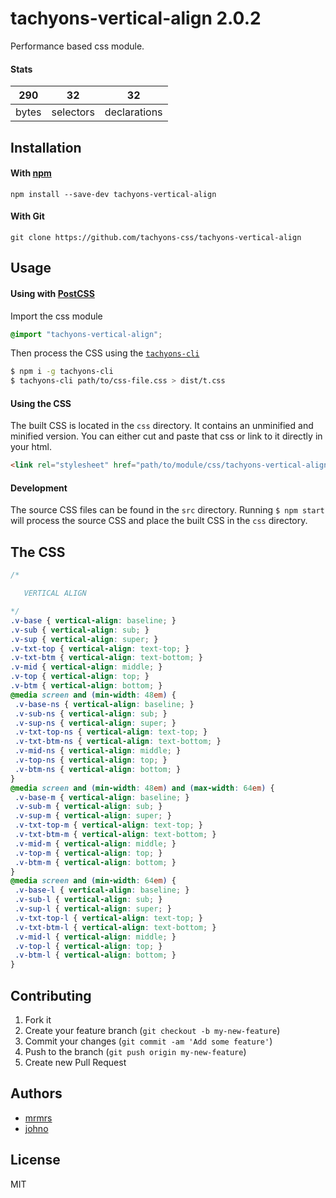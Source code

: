 # tachyons-vertical-align 2.0.2

Performance based css module.

#### Stats

290 | 32 | 32
---|---|---
bytes | selectors | declarations

## Installation

#### With [npm](https://npmjs.com)

```
npm install --save-dev tachyons-vertical-align
```

#### With Git

```
git clone https://github.com/tachyons-css/tachyons-vertical-align
```

## Usage

#### Using with [PostCSS](https://github.com/postcss/postcss)

Import the css module

```css
@import "tachyons-vertical-align";
```

Then process the CSS using the [`tachyons-cli`](https://github.com/tachyons-css/tachyons-cli)

```sh
$ npm i -g tachyons-cli
$ tachyons-cli path/to/css-file.css > dist/t.css
```

#### Using the CSS

The built CSS is located in the `css` directory. It contains an unminified and minified version.
You can either cut and paste that css or link to it directly in your html.

```html
<link rel="stylesheet" href="path/to/module/css/tachyons-vertical-align">
```

#### Development

The source CSS files can be found in the `src` directory.
Running `$ npm start` will process the source CSS and place the built CSS in the `css` directory.

## The CSS

```css
/*

   VERTICAL ALIGN

*/
.v-base { vertical-align: baseline; }
.v-sub { vertical-align: sub; }
.v-sup { vertical-align: super; }
.v-txt-top { vertical-align: text-top; }
.v-txt-btm { vertical-align: text-bottom; }
.v-mid { vertical-align: middle; }
.v-top { vertical-align: top; }
.v-btm { vertical-align: bottom; }
@media screen and (min-width: 48em) {
 .v-base-ns { vertical-align: baseline; }
 .v-sub-ns { vertical-align: sub; }
 .v-sup-ns { vertical-align: super; }
 .v-txt-top-ns { vertical-align: text-top; }
 .v-txt-btm-ns { vertical-align: text-bottom; }
 .v-mid-ns { vertical-align: middle; }
 .v-top-ns { vertical-align: top; }
 .v-btm-ns { vertical-align: bottom; }
}
@media screen and (min-width: 48em) and (max-width: 64em) {
 .v-base-m { vertical-align: baseline; }
 .v-sub-m { vertical-align: sub; }
 .v-sup-m { vertical-align: super; }
 .v-txt-top-m { vertical-align: text-top; }
 .v-txt-btm-m { vertical-align: text-bottom; }
 .v-mid-m { vertical-align: middle; }
 .v-top-m { vertical-align: top; }
 .v-btm-m { vertical-align: bottom; }
}
@media screen and (min-width: 64em) {
 .v-base-l { vertical-align: baseline; }
 .v-sub-l { vertical-align: sub; }
 .v-sup-l { vertical-align: super; }
 .v-txt-top-l { vertical-align: text-top; }
 .v-txt-btm-l { vertical-align: text-bottom; }
 .v-mid-l { vertical-align: middle; }
 .v-top-l { vertical-align: top; }
 .v-btm-l { vertical-align: bottom; }
}
```

## Contributing

1. Fork it
2. Create your feature branch (`git checkout -b my-new-feature`)
3. Commit your changes (`git commit -am 'Add some feature'`)
4. Push to the branch (`git push origin my-new-feature`)
5. Create new Pull Request

## Authors

* [mrmrs](http://mrmrs.io)
* [johno](http://johnotander.com)

## License

MIT

